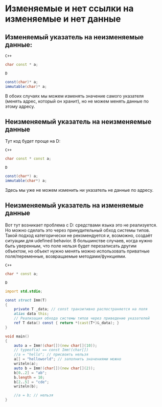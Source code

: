 # Изменяемые и нет ссылки на изменяемые и нет данные

## Изменяемый указатель на <b>не</b>изменяемые данные:

`C++`

```cpp
char const * a;
```

`D`

```d
const(char)* a;
immutable(char)* a;
```

В обоих случаях мы можем изменять значение самого указателя (менять адрес,
который он хранит), но не можем менять данные по этому адресу.

## <b>Не</b>изменяемый указатель на <b>не</b>изменяемые данные

Тут код будет проще на D:

`C++`

```cpp
char const * const a;
```

`D`

```d
const(char*) a;
immutable(char*) a;
```

Здесь мы уже не можем изменить ни указатель не данные по адресу.

## <b>Не</b>изменяемый указатель на изменяемые данные

Вот тут возникает проблема с D: средствами языка это не реализуется.
Но можно сделать это через принудительный обход системы типов.
Такой подход категорически не рекомендуется и, возможно, создаёт
ситуации для udefined behavior. В большинстве случаев, когда нужно
быть уверенным, что поле нельзя будет перезаписать другим объектом, но
объект нужно менять можно использовать приватные поля/переменные,
возвращаемые методами/функциями.

`C++`

```cpp
char * const a;
```

`D`

```d
import std.stdio;

const struct Imm(T)
{
    private T _data; // const транзитивно распостраняется на поля
    alias data this;
    // Реализация обхода системы типов через приведение указателей
    ref T data() const { return *(cast(T*)&_data); }
}

void main()
{
    auto a = Imm!(char[])(new char[](10));
    // typeof(a) == const Imm!(char[])
    //a = "hello"; // присвоить нельзя
    a[] = "helloworld"; // заполнить значениями можно
    writeln(a);
    auto b = Imm!(char[])(new char[](2));
    b[0..2] = "ab";
    b.length = 10;
    b[2..5] = "cde";
    writeln(b);

    //a = b; // нельзя
}
```